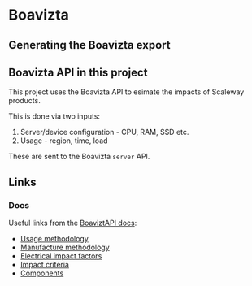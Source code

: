 # Boavizta

## Generating the Boavizta export



## Boavizta API in this project

This project uses the Boavizta API to esimate the impacts of Scaleway products.

This is done via two inputs:

1. Server/device configuration - CPU, RAM, SSD etc.
2. Usage - region, time, load

These are sent to the Boavizta `server` API.

## Links

### Docs

Useful links from the [BoaviztAPI docs](https://doc.api.boavizta.org/):

- [Usage methodology](https://doc.api.boavizta.org/Explanations/usage/usage/)
- [Manufacture methodology](https://doc.api.boavizta.org/Explanations/manufacture_methodology/)
- [Electrical impact factors](https://doc.api.boavizta.org/Explanations/usage/elec_factors/)
- [Impact criteria](https://doc.api.boavizta.org/Explanations/impacts/)
- [Components](https://doc.api.boavizta.org/Explanations/components/component/)
